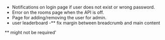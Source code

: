 - Notifications on login page if user does not exist or wrong password.
- Error on the rooms page when the API is off.
- Page for adding/removing the user for admin.
- user leaderboard
-** fix margin between breadcrumb and main content


** might not be required'
